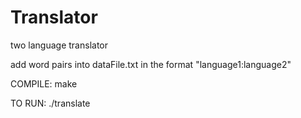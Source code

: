 # Translator
two language translator 

add word pairs into dataFile.txt in the format "language1:language2"

COMPILE:
make

TO RUN:
./translate
